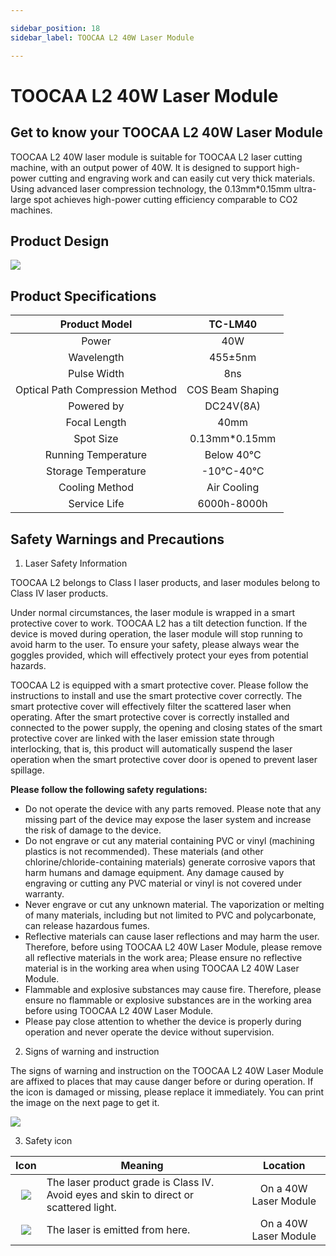 ```yaml
---

sidebar_position: 18
sidebar_label: TOOCAA L2 40W Laser Module

---
```

# TOOCAA L2 40W Laser Module
## Get to know your TOOCAA L2 40W Laser Module
TOOCAA L2 40W laser module is suitable for TOOCAA L2 laser cutting machine, with an output power of 40W. It is designed to support high-power cutting and engraving work and can easily cut very thick materials. Using advanced laser compression technology, the 0.13mm*0.15mm ultra-large spot achieves high-power cutting efficiency comparable to CO2 machines.

## **Product Design**
![](http://wiki-toocaa.oss-cn-hongkong.aliyuncs.com/40w.png)

## Product Specifications
| Product Model | TC-LM40 |
| :---: | :---: |
| Power | 40W |
| Wavelength | 455±5nm |
| Pulse Width | 8ns |
| Optical Path Compression Method | COS Beam Shaping |
| Powered by | DC24V(8A) |
| Focal Length | 40mm |
| Spot Size | 0.13mm*0.15mm |
| Running Temperature | Below 40°C |
| Storage Temperature | -10℃-40℃ |
| Cooling Method | Air Cooling |
| Service Life | 6000h-8000h |


## **Safety Warnings and Precautions**
1. Laser Safety Information

TOOCAA L2 belongs to Class I laser products, and laser modules belong to Class IV laser products.

Under normal circumstances, the laser module is wrapped in a smart protective cover to work. TOOCAA L2 has a tilt detection function. If the device is moved during operation, the laser module will stop running to avoid harm to the user. To ensure your safety, please always wear the goggles provided, which will effectively protect your eyes from potential hazards.

TOOCAA L2 is equipped with a smart protective cover. Please follow the instructions to install and use the smart protective cover correctly. The smart protective cover will effectively filter the scattered laser when operating. After the smart protective cover is correctly installed and connected to the power supply, the opening and closing states of the smart protective cover are linked with the laser emission state through interlocking, that is, this product will automatically suspend the laser operation when the smart protective cover door is opened to prevent laser spillage.



**Please follow the following safety regulations:**

+ Do not operate the device with any parts removed. Please note that any missing part of the device may expose the laser system and increase the risk of damage to the device.
+ Do not engrave or cut any material containing PVC or vinyl (machining plastics is not recommended). These materials (and other chlorine/chloride-containing materials) generate corrosive vapors that harm humans and damage equipment. Any damage caused by engraving or cutting any PVC material or vinyl is not covered under warranty. 
+ Never engrave or cut any unknown material. The vaporization or melting of many materials, including but not limited to PVC and polycarbonate, can release hazardous fumes.
+ Reflective materials can cause laser reflections and may harm the user. Therefore, before using TOOCAA L2 40W Laser Module, please remove all reflective materials in the work area; Please ensure no reflective material is in the working area when using TOOCAA L2 40W Laser Module.
+ Flammable and explosive substances may cause fire. Therefore,  please ensure no flammable or explosive substances are in the working area before using TOOCAA L2 40W Laser Module.
+ Please pay close attention to whether the device is properly during operation and never operate the device without supervision.



2. Signs of warning and instruction

The signs of warning and instruction on the TOOCAA L2 40W Laser Module are affixed to places that may cause danger before or during operation. If the icon is damaged or missing, please replace it immediately. You can print the image on the next page to get it.

![](http://wiki-toocaa.oss-cn-hongkong.aliyuncs.com/40w%E6%A0%87%E8%AF%86.png)



3. Safety icon

| Icon | Meaning | Location |
| :---: | --- | :---: |
| ![](http://wiki-toocaa.oss-cn-hongkong.aliyuncs.com/%E5%AE%89%E5%85%A8%E7%AC%AC%E4%B8%80/40w.png) | The laser product grade is Class IV. Avoid eyes and skin to direct or scattered light.<br/> | On a 40W Laser Module<br/> |
| ![](http://wiki-toocaa.oss-cn-hongkong.aliyuncs.com/%E5%AE%89%E5%85%A8%E7%AC%AC%E4%B8%80/biu.png) | The laser is emitted from here. | On a 40W Laser Module |

